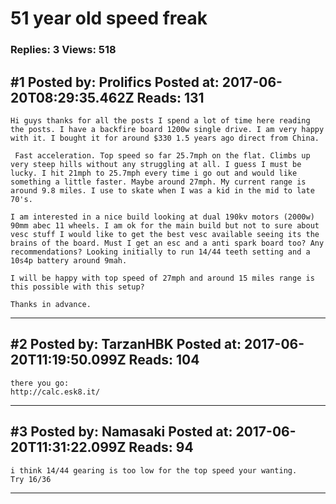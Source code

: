 # 51 year old speed freak

### Replies: 3 Views: 518

## \#1 Posted by: Prolifics Posted at: 2017-06-20T08:29:35.462Z Reads: 131

```
Hi guys thanks for all the posts I spend a lot of time here reading the posts. I have a backfire board 1200w single drive. I am very happy with it. I bought it for around $330 1.5 years ago direct from China.

 Fast acceleration. Top speed so far 25.7mph on the flat. Climbs up very steep hills without any struggling at all. I guess I must be lucky. I hit 21mph to 25.7mph every time i go out and would like something a little faster. Maybe around 27mph. My current range is around 9.8 miles. I use to skate when I was a kid in the mid to late 70's.

I am interested in a nice build looking at dual 190kv motors (2000w) 90mm abec 11 wheels. I am ok for the main build but not to sure about vesc stuff I would like to get the best vesc available seeing its the brains of the board. Must I get an esc and a anti spark board too? Any recommendations? Looking initially to run 14/44 teeth setting and a 10s4p battery around 9mah.

I will be happy with top speed of 27mph and around 15 miles range is this possible with this setup?

Thanks in advance.
```

---
## \#2 Posted by: TarzanHBK Posted at: 2017-06-20T11:19:50.099Z Reads: 104

```
there you go:
http://calc.esk8.it/
```

---
## \#3 Posted by: Namasaki Posted at: 2017-06-20T11:31:22.099Z Reads: 94

```
i think 14/44 gearing is too low for the top speed your wanting. 
Try 16/36
```

---
